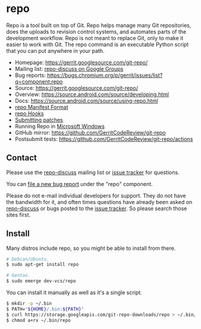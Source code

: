 # repo

Repo is a tool built on top of Git.  Repo helps manage many Git repositories,
does the uploads to revision control systems, and automates parts of the
development workflow.  Repo is not meant to replace Git, only to make it
easier to work with Git.  The repo command is an executable Python script
that you can put anywhere in your path.

* Homepage: <https://gerrit.googlesource.com/git-repo/>
* Mailing list: [repo-discuss on Google Groups][repo-discuss]
* Bug reports: <https://bugs.chromium.org/p/gerrit/issues/list?q=component:repo>
* Source: <https://gerrit.googlesource.com/git-repo/>
* Overview: <https://source.android.com/source/developing.html>
* Docs: <https://source.android.com/source/using-repo.html>
* [repo Manifest Format](./docs/manifest-format.md)
* [repo Hooks](./docs/repo-hooks.md)
* [Submitting patches](./SUBMITTING_PATCHES.md)
* Running Repo in [Microsoft Windows](./docs/windows.md)
* GitHub mirror: <https://github.com/GerritCodeReview/git-repo>
* Postsubmit tests: <https://github.com/GerritCodeReview/git-repo/actions>

## Contact

Please use the [repo-discuss] mailing list or [issue tracker] for questions.

You can [file a new bug report][new-bug] under the "repo" component.

Please do not e-mail individual developers for support.
They do not have the bandwidth for it, and often times questions have already
been asked on [repo-discuss] or bugs posted to the [issue tracker].
So please search those sites first.

## Install

Many distros include repo, so you might be able to install from there.
```sh
# Debian/Ubuntu.
$ sudo apt-get install repo

# Gentoo.
$ sudo emerge dev-vcs/repo
```

You can install it manually as well as it's a single script.
```sh
$ mkdir -p ~/.bin
$ PATH="${HOME}/.bin:${PATH}"
$ curl https://storage.googleapis.com/git-repo-downloads/repo > ~/.bin/repo
$ chmod a+rx ~/.bin/repo
```


[new-bug]: https://bugs.chromium.org/p/gerrit/issues/entry?template=Repo+tool+issue
[issue tracker]: https://bugs.chromium.org/p/gerrit/issues/list?q=component:repo
[repo-discuss]: https://groups.google.com/forum/#!forum/repo-discuss

